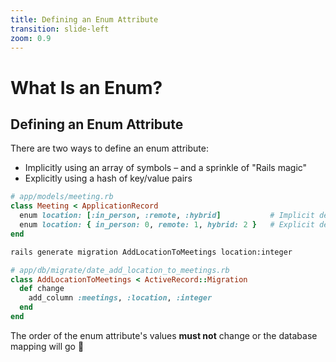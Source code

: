 ```yaml
---
title: Defining an Enum Attribute
transition: slide-left
zoom: 0.9
---
```


# What Is an Enum?

## Defining an Enum Attribute

There are two ways to define an enum attribute:

- Implicitly using an array of symbols – and a sprinkle of "Rails magic"
- Explicitly using a hash of key/value pairs

```rb {none|1-3,5|1-2,4-5}
# app/models/meeting.rb
class Meeting < ApplicationRecord
  enum location: [:in_person, :remote, :hybrid]           # Implicit definition
  enum location: { in_person: 0, remote: 1, hybrid: 2 }   # Explicit definition
end
```

```sh {hide|*}
rails generate migration AddLocationToMeetings location:integer
```

```rb {hide|*}
# app/db/migrate/date_add_location_to_meetings.rb
class AddLocationToMeetings < ActiveRecord::Migration
  def change
    add_column :meetings, :location, :integer
  end
end
```

The order of the enum attribute's values **must not** change or the database mapping will go 🤯

<!--
Slide notes
-->
